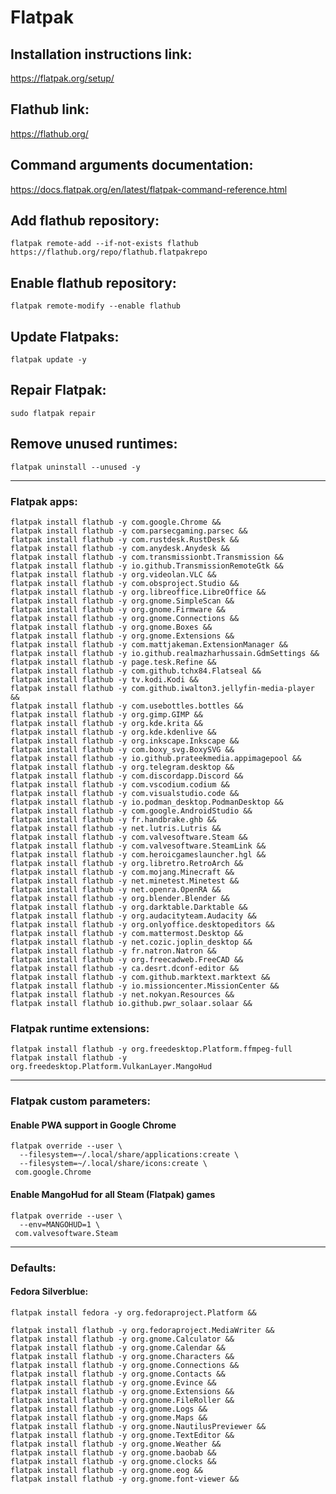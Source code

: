 # Flatpak

## Installation instructions link:

https://flatpak.org/setup/

## Flathub link:

https://flathub.org/

## Command arguments documentation:

https://docs.flatpak.org/en/latest/flatpak-command-reference.html

## Add flathub repository:

`flatpak remote-add --if-not-exists flathub https://flathub.org/repo/flathub.flatpakrepo`

## Enable flathub repository:

`flatpak remote-modify --enable flathub`

## Update Flatpaks:

`flatpak update -y`

## Repair Flatpak:

`sudo flatpak repair`

## Remove unused runtimes:

`flatpak uninstall --unused -y`

---

### Flatpak apps:

```
flatpak install flathub -y com.google.Chrome &&
flatpak install flathub -y com.parsecgaming.parsec &&
flatpak install flathub -y com.rustdesk.RustDesk &&
flatpak install flathub -y com.anydesk.Anydesk &&
flatpak install flathub -y com.transmissionbt.Transmission &&
flatpak install flathub -y io.github.TransmissionRemoteGtk &&
flatpak install flathub -y org.videolan.VLC &&
flatpak install flathub -y com.obsproject.Studio &&
flatpak install flathub -y org.libreoffice.LibreOffice &&
flatpak install flathub -y org.gnome.SimpleScan &&
flatpak install flathub -y org.gnome.Firmware &&
flatpak install flathub -y org.gnome.Connections &&
flatpak install flathub -y org.gnome.Boxes &&
flatpak install flathub -y org.gnome.Extensions &&
flatpak install flathub -y com.mattjakeman.ExtensionManager &&
flatpak install flathub -y io.github.realmazharhussain.GdmSettings &&
flatpak install flathub -y page.tesk.Refine &&
flatpak install flathub -y com.github.tchx84.Flatseal &&
flatpak install flathub -y tv.kodi.Kodi &&
flatpak install flathub -y com.github.iwalton3.jellyfin-media-player &&
flatpak install flathub -y com.usebottles.bottles &&
flatpak install flathub -y org.gimp.GIMP &&
flatpak install flathub -y org.kde.krita &&
flatpak install flathub -y org.kde.kdenlive &&
flatpak install flathub -y org.inkscape.Inkscape &&
flatpak install flathub -y com.boxy_svg.BoxySVG &&
flatpak install flathub -y io.github.prateekmedia.appimagepool &&
flatpak install flathub -y org.telegram.desktop &&
flatpak install flathub -y com.discordapp.Discord &&
flatpak install flathub -y com.vscodium.codium &&
flatpak install flathub -y com.visualstudio.code &&
flatpak install flathub -y io.podman_desktop.PodmanDesktop &&
flatpak install flathub -y com.google.AndroidStudio &&
flatpak install flathub -y fr.handbrake.ghb &&
flatpak install flathub -y net.lutris.Lutris &&
flatpak install flathub -y com.valvesoftware.Steam &&
flatpak install flathub -y com.valvesoftware.SteamLink &&
flatpak install flathub -y com.heroicgameslauncher.hgl &&
flatpak install flathub -y org.libretro.RetroArch &&
flatpak install flathub -y com.mojang.Minecraft &&
flatpak install flathub -y net.minetest.Minetest &&
flatpak install flathub -y net.openra.OpenRA &&
flatpak install flathub -y org.blender.Blender &&
flatpak install flathub -y org.darktable.Darktable &&
flatpak install flathub -y org.audacityteam.Audacity &&
flatpak install flathub -y org.onlyoffice.desktopeditors &&
flatpak install flathub -y com.mattermost.Desktop &&
flatpak install flathub -y net.cozic.joplin_desktop &&
flatpak install flathub -y fr.natron.Natron &&
flatpak install flathub -y org.freecadweb.FreeCAD &&
flatpak install flathub -y ca.desrt.dconf-editor &&
flatpak install flathub -y com.github.marktext.marktext &&
flatpak install flathub -y io.missioncenter.MissionCenter &&
flatpak install flathub -y net.nokyan.Resources &&
flatpak install flathub io.github.pwr_solaar.solaar &&
```

### Flatpak runtime extensions:

```
flatpak install flathub -y org.freedesktop.Platform.ffmpeg-full
flatpak install flathub -y org.freedesktop.Platform.VulkanLayer.MangoHud
```

---

### Flatpak custom parameters:

#### Enable PWA support in Google Chrome

```
flatpak override --user \
  --filesystem=~/.local/share/applications:create \
  --filesystem=~/.local/share/icons:create \
 com.google.Chrome
```

#### Enable MangoHud for all Steam (Flatpak) games

```
flatpak override --user \
  --env=MANGOHUD=1 \
 com.valvesoftware.Steam
```

---

### Defaults:

#### Fedora Silverblue:

```
flatpak install fedora -y org.fedoraproject.Platform &&
```

```
flatpak install flathub -y org.fedoraproject.MediaWriter &&
flatpak install flathub -y org.gnome.Calculator &&
flatpak install flathub -y org.gnome.Calendar &&
flatpak install flathub -y org.gnome.Characters &&
flatpak install flathub -y org.gnome.Connections &&
flatpak install flathub -y org.gnome.Contacts &&
flatpak install flathub -y org.gnome.Evince &&
flatpak install flathub -y org.gnome.Extensions &&
flatpak install flathub -y org.gnome.FileRoller &&
flatpak install flathub -y org.gnome.Logs &&
flatpak install flathub -y org.gnome.Maps &&
flatpak install flathub -y org.gnome.NautilusPreviewer &&
flatpak install flathub -y org.gnome.TextEditor &&
flatpak install flathub -y org.gnome.Weather &&
flatpak install flathub -y org.gnome.baobab &&
flatpak install flathub -y org.gnome.clocks &&
flatpak install flathub -y org.gnome.eog &&
flatpak install flathub -y org.gnome.font-viewer &&
```
